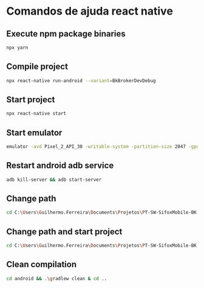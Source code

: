 # <b>Comandos de ajuda react native</b>

## Execute npm package binaries
```sh
npx yarn
```

## Compile project
```sh
npx react-native run-android --variant=BkBrokerDevDebug
```

## Start project
```sh
npx react-native start
``` 

## Start emulator
```sh
emulator -avd Pixel_2_API_30 -writable-system -partition-size 2047 -gpu host
``` 

## Restart android adb service
```sh
adb kill-server && adb start-server
``` 

## Change path 
```sh
cd C:\Users\Guilhermo.Ferreira\Documents\Projetos\PT-SW-SifoxMobile-BK && 
```

## Change path and start project
```sh
cd C:\Users\Guilhermo.Ferreira\Documents\Projetos\PT-SW-SifoxMobile-BK | npx react-native start
``` 

## Clean compilation
```sh
cd android && .\gradlew clean & cd ..
``` 

